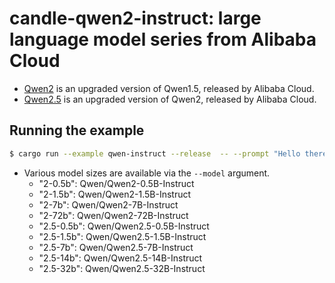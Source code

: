 # candle-qwen2-instruct: large language model series from Alibaba Cloud

- [Qwen2]((https://qwenlm.github.io/blog/qwen2/)) is an upgraded version of Qwen1.5, released by Alibaba Cloud.
- [Qwen2.5](https://qwenlm.github.io/blog/qwen2.5/) is an upgraded version of Qwen2, released by Alibaba Cloud.

## Running the example

```bash
$ cargo run --example qwen-instruct --release  -- --prompt "Hello there "
```

- Various model sizes are available via the `--model` argument.
    - "2-0.5b": Qwen/Qwen2-0.5B-Instruct
    - "2-1.5b": Qwen/Qwen2-1.5B-Instruct  
    - "2-7b": Qwen/Qwen2-7B-Instruct
    - "2-72b": Qwen/Qwen2-72B-Instruct
    - "2.5-0.5b": Qwen/Qwen2.5-0.5B-Instruct
    - "2.5-1.5b": Qwen/Qwen2.5-1.5B-Instruct
    - "2.5-7b": Qwen/Qwen2.5-7B-Instruct
    - "2.5-14b": Qwen/Qwen2.5-14B-Instruct
    - "2.5-32b": Qwen/Qwen2.5-32B-Instruct
